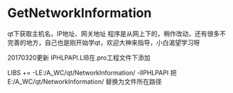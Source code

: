 # GetNetworkInformation
qt下获取主机名，IP地址、网关地址
程序是从网上下的，稍作改动，还有很多不完善的地方，自己也是刚开始学qt，欢迎大神来指导，小白渴望学习呀

20170320更新
IPHLPAPI.LIB在.pro工程文件下添加

LIBS += -LE:/A_WC/qt/NetworkInformation/ -lIPHLPAPI
把   E:/A_WC/qt/NetworkInformation/  替换为文件所在路径
